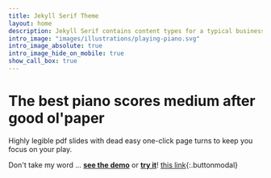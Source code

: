 ```yaml
---
title: Jekyll Serif Theme
layout: home
description: Jekyll Serif contains content types for a typical business website. The theme is fully responsive, blazing fast and artfully illustrated.
intro_image: "images/illustrations/playing-piano.svg"
intro_image_absolute: true
intro_image_hide_on_mobile: true
show_call_box: true
---
```


# The best piano scores medium after good ol'paper

Highly legible pdf slides with dead easy one-click page turns to keep you focus on your play.

Don't take my word ... [**see the demo**](example.com) or [**try it**](example.com)!  [this link](#){:.buttonmodal}


